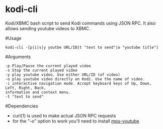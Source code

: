 kodi-cli
========

Kodi/XBMC bash script to send Kodi commands using JSON RPC. It also allows sending youtube videos to XBMC.

#Usage

`kodi-cli -[p|i|s|y youtbe URL/ID|t "text to send"|o "youtube title"]`

#Arguments
```
-p Play/Pause the current played video
-s Stop the current played video
-y play youtube video. Use either URL/ID (of video)
-o play youtube video directly on Kodi. Use the name of video.
-i interactive navigation mode. Accept keyboard keys of Up, Down, Left, Right, Back,
information and context menu.
-t "text to send"
```

#Dependencies
* curl(1) is used to make actual JSON RPC requests
* for the "-o" option to work you'll need to install [mps-youtube](https://github.com/np1/mps-youtube)
